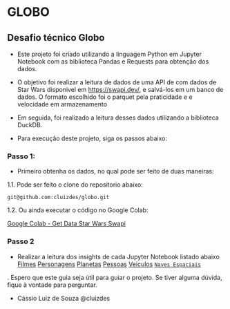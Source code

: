 # GLOBO
## Desafio técnico Globo

- Este projeto foi criado utilizando a linguagem Python em Jupyter Notebook com as biblioteca Pandas e Requests para
obtenção dos dados.

- O objetivo foi realizar a leitura de dados de uma API de com dados de Star Wars disponivel em https://swapi.dev/, 
e salvá-los em um banco de dados. O formato escolhido foi o parquet pela praticidade e e velocidade em armazenamento

- Em seguida, foi realizado a leitura desses dados utilizando a biblioteca DuckDB.

- Para execução deste projeto, siga os passos abaixo:


### Passo 1:

* Primeiro obtenha os dados, no qual pode ser feito de duas maneiras:

1.1. Pode ser feito o clone do repositorio abaixo:

```
git@github.com:cluizdes/globo.git
```

1.2. Ou ainda executar o código no Google Colab:

[Google Colab - Get Data Star Wars Swapi](https://colab.research.google.com/github/cluizdes/globo/blob/dev/1-getdata_sw.ipynb)
    
### Passo 2

* Realizar a leitura dos insights de cada Jupyter Notebook listado abaixo
[Filmes]()
[Personagens](https://colab.research.google.com/github/cluizdes/globo/blob/dev/2-sw_insights_personagens.ipynb)
[Planetas](https://colab.research.google.com/github/cluizdes/globo/blob/dev/4-sw_insights_planetas.ipynb)
[Pessoas]()
[Veiculos]()
[`Naves Espaciais`]()


. Espero que este guia seja útil para guiar o projeto. Se tiver alguma dúvida, fique à vontade para perguntar.
* Cássio Luiz de Souza
@cluizdes
